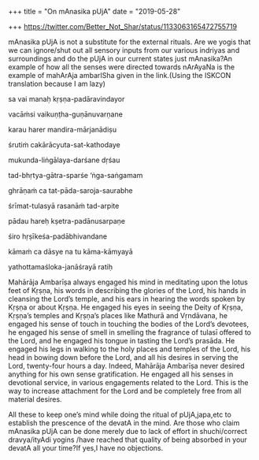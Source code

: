 +++
title = "On mAnasika pUjA"
date = "2019-05-28"

+++
<https://twitter.com/Better_Not_Shar/status/1133063165472755719>

mAnasika pUjA is not a substitute for the external rituals. Are we yogis
that we can ignore/shut out all sensory inputs from our various indriyas
and surroundings and do the pUjA in our current states just mAnasika?An
example of how all the senses were directed towards nArAyaNa is the
example of mahArAja ambarISha given in the link.(Using the ISKCON
translation because I am lazy)

sa vai manaḥ kṛṣṇa-padāravindayor

vacāṁsi vaikuṇṭha-guṇānuvarṇane

karau harer mandira-mārjanādiṣu

śrutiṁ cakārācyuta-sat-kathodaye

mukunda-liṅgālaya-darśane dṛśau

tad-bhṛtya-gātra-sparśe ‘ṅga-saṅgamam

ghrāṇaṁ ca tat-pāda-saroja-saurabhe

śrīmat-tulasyā rasanāṁ tad-arpite

pādau hareḥ kṣetra-padānusarpaṇe

śiro hṛṣīkeśa-padābhivandane

kāmaṁ ca dāsye na tu kāma-kāmyayā

yathottamaśloka-janāśrayā ratiḥ

Mahārāja Ambarīṣa always engaged his mind in meditating upon the lotus
feet of Kṛṣṇa, his words in describing the glories of the Lord, his
hands in cleansing the Lord’s temple, and his ears in hearing the words
spoken by Kṛṣṇa or about Kṛṣṇa. He engaged his eyes in seeing the Deity
of Kṛṣṇa, Kṛṣṇa’s temples and Kṛṣṇa’s places like Mathurā and Vṛndāvana,
he engaged his sense of touch in touching the bodies of the Lord’s
devotees, he engaged his sense of smell in smelling the fragrance of
tulasī offered to the Lord, and he engaged his tongue in tasting the
Lord’s prasāda. He engaged his legs in walking to the holy places and
temples of the Lord, his head in bowing down before the Lord, and all
his desires in serving the Lord, twenty-four hours a day. Indeed,
Mahārāja Ambarīṣa never desired anything for his own sense
gratification. He engaged all his senses in devotional service, in
various engagements related to the Lord. This is the way to increase
attachment for the Lord and be completely free from all material
desires.



All these to keep one’s mind while doing the ritual of pUjA,japa,etc to
establish the prescence of the devatA in the mind. Are those who claim
mAnasika pUjA can be done merely due to lack of effort in shuchi/correct
dravya/ityAdi yogins /have reached that quality of being absorbed in
your devatA all your time?If yes,I have no objections.
